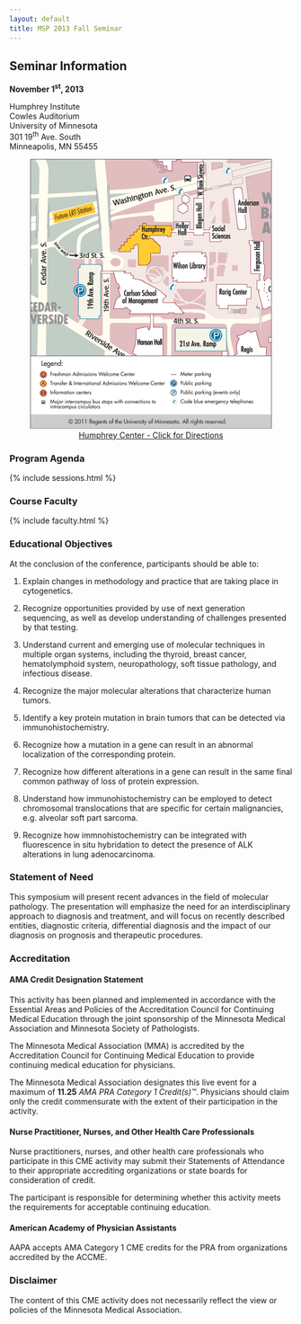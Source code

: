 ```yaml
---
layout: default
title: MSP 2013 Fall Seminar
---
```

<div class="row">

<div class="col-md-6">
<h2>Seminar Information</h2>

<p><strong>November 1<sup>st</sup>, 2013</strong></p>

<p>Humphrey Institute<br/>
Cowles Auditorium<br/>
University of Minnesota<br/>
301 19<sup>th</sup> Ave. South<br/>
Minneapolis, MN 55455</p>
</div>


<div class="col-md-6" style="text-align:center;"><a href="http://maps.google.com/maps?f=q&source=s_q&hl=en&geocode=&q=301+19th+Avenue+S,+Minneapolis,+MN+55455&sll=44.973133,-93.245868&sspn=0.007711,0.019248&ie=UTF8&hq=&hnear=301+19th+Ave+S,+Minneapolis,+Hennepin,+Minnesota+55455&ll=44.971645,-93.245709&spn=0.007712,0.019248&z=16" target="_blank"><img src="images/humphrey.gif" alt="Humphrey Center (click for directions)"><br/>Humphrey Center - Click for Directions</a></div>

</div>

### Program Agenda

{% include sessions.html %}

### Course Faculty

{% include faculty.html %}


### Educational Objectives

At the conclusion of the conference, participants should be able to: 

1. Explain changes in methodology and practice that are taking place in cytogenetics. 

2. Recognize opportunities provided by use of next generation sequencing, as well as develop understanding of challenges presented by that testing. 

3. Understand current and emerging use of molecular techniques in multiple organ systems, including the thyroid, breast cancer, hematolymphoid system, neuropathology, soft tissue pathology, and infectious disease. 

4. Recognize the major molecular alterations that characterize human tumors. 

5. Identify a key protein mutation in brain tumors that can be detected via immunohistochemistry. 

6. Recognize how a mutation in a gene can result in an abnormal localization of the corresponding protein. 

7. Recognize how different alterations in a gene can result in the same final common pathway of loss of protein expression. 

8. Understand how immunohistochemistry can be employed to detect chromosomal translocations that are specific for certain malignancies, e.g. alveolar soft part sarcoma. 

9. Recognize how immnohistochemistry can be integrated with fluorescence in situ hybridation to detect the presence of ALK alterations in lung adenocarcinoma.

### Statement of Need

This symposium will present recent advances in the field of molecular pathology. The presentation will emphasize the need for an interdisciplinary approach to diagnosis and treatment, and will focus on recently described entities, diagnostic criteria, differential diagnosis and the impact of our diagnosis on prognosis and therapeutic procedures. 


### Accreditation

#### AMA Credit Designation Statement

This activity has been planned and implemented in accordance with the Essential Areas and Policies of the Accreditation Council for Continuing Medical Education through the joint sponsorship of the Minnesota Medical Association and Minnesota Society of Pathologists. 

The Minnesota Medical Association (MMA) is accredited by the Accreditation Council for Continuing Medical Education to provide continuing medical education for physicians. 

The Minnesota Medical Association designates this live event for a maximum of **11.25** _AMA PRA Category 1 Credit(s)™_. Physicians should claim only the credit commensurate with the extent of their participation in the activity. 

#### Nurse Practitioner, Nurses, and Other Health Care Professionals 

Nurse practitioners, nurses, and other health care professionals who participate in this CME activity may submit their Statements of Attendance to their appropriate accrediting organizations or state boards for consideration of credit. 

The participant is responsible for determining whether this activity meets the requirements for acceptable continuing education. 

#### American Academy of Physician Assistants 

AAPA accepts AMA Category 1 CME credits for the PRA from organizations accredited by the ACCME. 

 
### Disclaimer

The content of this CME activity does not necessarily reflect the view or policies of the Minnesota Medical Association.